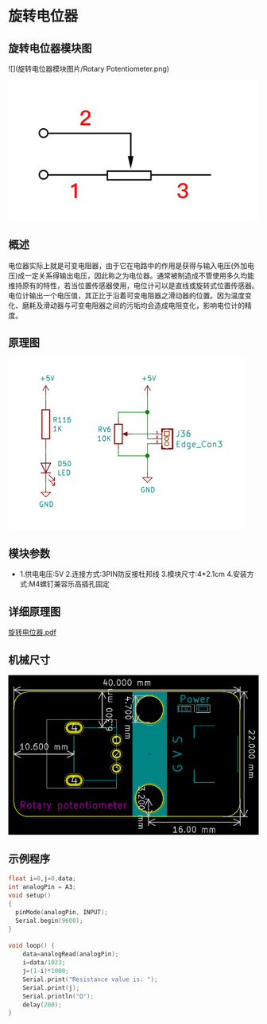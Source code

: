 # 旋转电位器

## 旋转电位器模块图        

![](旋转电位器模块图片/Rotary Potentiometer.png)

![图片4](旋转电位器模块图片/图片4.png)

## 概述

电位器实际上就是可变电阻器，由于它在电路中的作用是获得与输入电压(外加电压)成一定关系得输出电压，因此称之为电位器。通常被制造成不管使用多久均能维持原有的特性，若当位置传感器使用，电位计可以是直线或旋转式位置传感器。电位计输出一个电压值，其正比于沿着可变电阻器之滑动器的位置。因为温度变化、磨耗及滑动器与可变电阻器之间的污垢均会造成电阻变化，影响电位计的精度。



## 原理图

![图片3](旋转电位器模块图片/02.png)

## 模块参数

* 1.供电电压:5V
  2.连接方式:3PIN防反接杜邦线
  3.模块尺寸:4*2.1cm
  4.安装方式:M4螺钉兼容乐高插孔固定

## 详细原理图

 [旋转电位器.pdf](旋转电位器模块图片\旋转电位器.pdf) 

## 机械尺寸

![图片2](旋转电位器模块图片/0.3.png)

## 示例程序

```c
float i=0,j=0,data;  
int analogPin = A3;
void setup()
{
  pinMode(analogPin, INPUT);
  Serial.begin(9600);
}

void loop() {
    data=analogRead(analogPin);
    i=data/1023;
    j=(1-i)*1000;  
    Serial.print("Resistance value is: ");
    Serial.print(j);
    Serial.println("Ω");
    delay(200);
}
```

